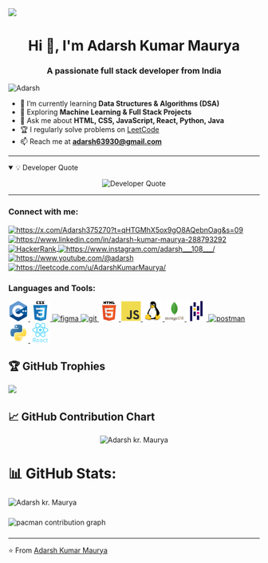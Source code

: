 <img src="https://github.com/Anmol-Baranwal/Cool-GIFs-For-GitHub/assets/74038190/d48893bd-0757-481c-8d7e-ba3e163feae7" />

<h1 align="center">Hi 👋, I'm Adarsh Kumar Maurya</h1>
<h3 align="center">A passionate full stack developer from India</h3>

<p align="left"> <img src="https://komarev.com/ghpvc/?username=krishkhinchi&label=Profile%20views&color=0e75b6&style=flat" alt="Adarsh" /> </p>

- 🌱 I’m currently learning **Data Structures & Algorithms (DSA)**
- 🧠 Exploring **Machine Learning & Full Stack Projects**
- 💬 Ask me about **HTML, CSS, JavaScript, React, Python, Java**
- 🏆 I regularly solve problems on [LeetCode](https://leetcode.com/u/AdarshKumarMaurya/)
- 📫 Reach me at **adarsh63930@gmail.com**


<hr>
<details open>
<summary>💡 Developer Quote</summary>
<p align="center">
  <img src="https://readme-typing-svg.demolab.com?font=Fira+Code&duration=3000&pause=2000&color=6366F1&center=true&vCenter=true&width=800&lines=The+people+who+are+crazy+enough+to+think+they+can+change+the+world;are+the+ones+who+do.++-+Steve+Jobs" alt="Developer Quote"/>
</p>
</details>
<hr>


### Connect with me:
<p align="left">
<a href="https://x.com/Adarsh375270?t=qHTGMhX5ox9gO8AQebnOag&s=09" target="blank"><img align="center" src="https://raw.githubusercontent.com/rahuldkjain/github-profile-readme-generator/master/src/images/icons/Social/twitter.svg" alt="https://x.com/Adarsh375270?t=qHTGMhX5ox9gO8AQebnOag&s=09" height="30" width="40" /></a>
<a href="https://www.linkedin.com/in/adarsh-kumar-maurya-288793292" target="blank"><img align="center" src="https://raw.githubusercontent.com/rahuldkjain/github-profile-readme-generator/master/src/images/icons/Social/linked-in-alt.svg" alt="https://www.linkedin.com/in/adarsh-kumar-maurya-288793292" height="30" width="40" /></a>
<a href="https://www.hackerrank.com/profile/adarsh63930" target="blank">
  <img align="center" src="https://raw.githubusercontent.com/rahuldkjain/github-profile-readme-generator/master/src/images/icons/Social/hackerrank.svg" alt="HackerRank" height="30" width="40" />
</a>
<a href="https://www.instagram.com/adarsh___108___/" target="blank"><img align="center" src="https://raw.githubusercontent.com/rahuldkjain/github-profile-readme-generator/master/src/images/icons/Social/instagram.svg" alt="https://www.instagram.com/adarsh___108___/" height="30" width="40" /></a>
<a href="https://www.youtube.com/@adarsh" target="blank"><img align="center" src="https://raw.githubusercontent.com/rahuldkjain/github-profile-readme-generator/master/src/images/icons/Social/youtube.svg" alt="https://www.youtube.com/@adarsh" height="30" width="40" /></a>
<a href="https://leetcode.com/u/AdarshKumarMaurya/" target="blank"><img align="center" src="https://raw.githubusercontent.com/rahuldkjain/github-profile-readme-generator/master/src/images/icons/Social/leet-code.svg" alt="https://leetcode.com/u/AdarshKumarMaurya/" height="30" width="40" /></a>
</p>

### Languages and Tools:
<p align="left"> <a href="https://www.w3schools.com/cpp/" target="_blank" rel="noreferrer"> <img src="https://raw.githubusercontent.com/devicons/devicon/master/icons/cplusplus/cplusplus-original.svg" alt="cplusplus" width="40" height="40"/> </a> <a href="https://www.w3schools.com/css/" target="_blank" rel="noreferrer"> <img src="https://raw.githubusercontent.com/devicons/devicon/master/icons/css3/css3-original-wordmark.svg" alt="css3" width="40" height="40"/> </a> <a href="https://www.figma.com/" target="_blank" rel="noreferrer"> <img src="https://www.vectorlogo.zone/logos/figma/figma-icon.svg" alt="figma" width="40" height="40"/> </a> <a href="https://git-scm.com/" target="_blank" rel="noreferrer"> <img src="https://www.vectorlogo.zone/logos/git-scm/git-scm-icon.svg" alt="git" width="40" height="40"/> </a> <a href="https://www.w3.org/html/" target="_blank" rel="noreferrer"> <img src="https://raw.githubusercontent.com/devicons/devicon/master/icons/html5/html5-original-wordmark.svg" alt="html5" width="40" height="40"/> </a> <a href="https://developer.mozilla.org/en-US/docs/Web/JavaScript" target="_blank" rel="noreferrer"> <img src="https://raw.githubusercontent.com/devicons/devicon/master/icons/javascript/javascript-original.svg" alt="javascript" width="40" height="40"/> </a> <a href="https://www.linux.org/" target="_blank" rel="noreferrer"> <img src="https://raw.githubusercontent.com/devicons/devicon/master/icons/linux/linux-original.svg" alt="linux" width="40" height="40"/> </a> <a href="https://www.mongodb.com/" target="_blank" rel="noreferrer"> <img src="https://raw.githubusercontent.com/devicons/devicon/master/icons/mongodb/mongodb-original-wordmark.svg" alt="mongodb" width="40" height="40"/> </a> <a href="https://pandas.pydata.org/" target="_blank" rel="noreferrer"> <img src="https://raw.githubusercontent.com/devicons/devicon/2ae2a900d2f041da66e950e4d48052658d850630/icons/pandas/pandas-original.svg" alt="pandas" width="40" height="40"/> </a> <a href="https://postman.com" target="_blank" rel="noreferrer"> <img src="https://www.vectorlogo.zone/logos/getpostman/getpostman-icon.svg" alt="postman" width="40" height="40"/> </a> <a href="https://www.python.org" target="_blank" rel="noreferrer"> <img src="https://raw.githubusercontent.com/devicons/devicon/master/icons/python/python-original.svg" alt="python" width="40" height="40"/> </a> <a href="https://reactjs.org/" target="_blank" rel="noreferrer"> <img src="https://raw.githubusercontent.com/devicons/devicon/master/icons/react/react-original-wordmark.svg" alt="react" width="40" height="40"/> </a> </p>

## 🏆 GitHub Trophies
![](https://adarshkumarmaurya.github.io/-Portfolio/github_trophy.svg)

## 📈 GitHub Contribution Chart
<p align="center">
    <img src="https://adarshkumarmaurya.github.io/-Portfolio/github_controbuter.svg" alt="Adarsh kr. Maurya" />
</p>



# 📊 GitHub Stats:
<p><img align="center" src="https://adarshkumarmaurya.github.io/-Portfolio/github_stats.svg" alt="Adarsh kr. Maurya" /></p>


###

<picture>
 <source media="(prefers-color-scheme: dark)" srcset="https://adarshkumarmaurya.github.io/-Portfolio/pacman-contribution-graph.svg">
 <source media="(prefers-color-scheme: light)" srcset="https://adarshkumarmaurya.github.io/-Portfolio/pacman-contribution-graph.svg">
 <img alt="pacman contribution graph" src="https://adarshkumarmaurya.github.io/-Portfolio/pacman-contribution-graph.svg">
</picture>

###
---
⭐️ From [Adarsh Kumar Maurya](https://github.com/AdarshKumarMaurya)

